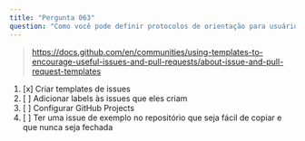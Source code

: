 ```yaml
---
title: "Pergunta 063"
question: "Como você pode definir protocolos de orientação para usuários que pretendem enviar relatórios de bugs ou propor novos recursos em seu repositório, para que saibam quais informações preencher?"
---
```



> https://docs.github.com/en/communities/using-templates-to-encourage-useful-issues-and-pull-requests/about-issue-and-pull-request-templates
1. [x] Criar templates de issues
1. [ ] Adicionar labels às issues que eles criam
1. [ ] Configurar GitHub Projects
1. [ ] Ter uma issue de exemplo no repositório que seja fácil de copiar e que nunca seja fechada

